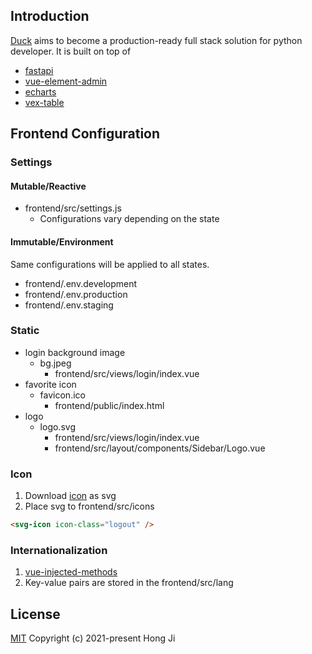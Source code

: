 ## Introduction
[Duck](https://github.com/Simplified-Mind/Duck) aims to become a production-ready full stack solution for python developer. 
It is built on top of
* [fastapi](https://github.com/tiangolo/fastapi)
* [vue-element-admin](https://github.com/PanJiaChen/vue-element-admin)
* [echarts](https://github.com/apache/echarts)
* [vex-table](https://github.com/x-extends/vxe-table)


## Frontend Configuration

### Settings
#### Mutable/Reactive 
* frontend/src/settings.js
  * Configurations vary depending on the state
#### Immutable/Environment
Same configurations will be applied to all states. 
* frontend/.env.development
* frontend/.env.production
* frontend/.env.staging

### Static
* login background image
    * bg.jpeg
      * frontend/src/views/login/index.vue
* favorite icon
    * favicon.ico
      * frontend/public/index.html
* logo
  * logo.svg
    * frontend/src/views/login/index.vue
    * frontend/src/layout/components/Sidebar/Logo.vue

### Icon
1. Download [icon](https://www.iconfont.cn/) as svg
2. Place svg to frontend/src/icons
```html
<svg-icon icon-class="logout" />
```

### Internationalization
1. [vue-injected-methods](https://kazupon.github.io/vue-i18n/api/#vue-injected-methods)
2. Key-value pairs are stored in the frontend/src/lang

## License

[MIT](https://github.com/Simplified-Mind/Duck/blob/master/LICENSE)
Copyright (c) 2021-present Hong Ji

